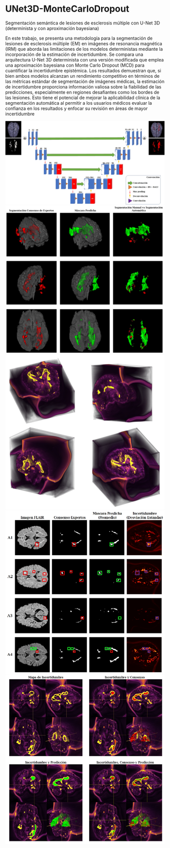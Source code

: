 # UNet3D-MonteCarloDropout
Segmentación semántica de lesiones de esclerosis múltiple con U-Net 3D (determinista y con aproximación bayesiana)

En este trabajo, se presenta una metodología para la segmentación de lesiones de esclerosis múltiple (EM) en imágenes de resonancia magnética (IRM) que aborda las limitaciones de los modelos deterministas mediante la incorporación de la estimación de incertidumbre. Se compara una arquitectura U-Net 3D determinista con una versión modificada que emplea una aproximación bayesiana con Monte Carlo Dropout (MCD) para cuantificar la incertidumbre epistémica. Los resultados demuestran que, si bien ambos modelos alcanzan un rendimiento competitivo en términos de las métricas estándar de segmentación de imágenes médicas, la estimación de incertidumbre proporciona información valiosa sobre la fiabilidad de las predicciones, especialmente en regiones desafiantes como los bordes de las lesiones. Esto tiene el potencial de mejorar la aplicabilidad clínica de la segmentación automática al permitir a los usuarios médicos evaluar la confianza en los resultados y enfocar su revisión en áreas de mayor incertidumbre

![Arquitectura Propuesta](imagenes/Arquitectura_Final_UNet3D.jpg)
![Resultados Modelo Base](imagenes/Base3D.jpg)
![Incertidumbre Epistemica](imagenes/Incertidumbre_Epistemica.jpg)
![Resultados Modelo Monte Carlo Dropout Slices](imagenes/MCD2D.jpg)
![Resultados Modelo Monte Carlo Dropout 3D](imagenes/MCD3D.jpg)
